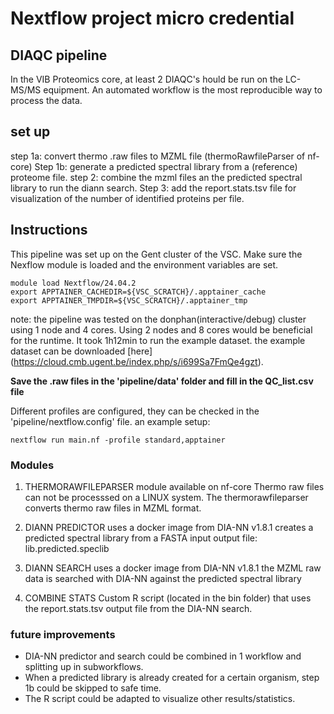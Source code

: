 # Nextflow project micro credential 

## DIAQC pipeline 
In the VIB Proteomics core, at least 2 DIAQC's hould be run on the LC-MS/MS equipment. An automated workflow is the most reproducible way to process the data. 

## set up
step 1a: convert thermo .raw files to MZML file (thermoRawfileParser of nf-core)
Step 1b: generate a predicted spectral library from a (reference) proteome file.
step 2: combine the mzml files an the predicted spectral library to run the diann search.
Step 3: add the report.stats.tsv file for visualization of the number of identified proteins per file. 


## Instructions

This pipeline was set up on the Gent cluster of the VSC.
Make sure the Nexflow module is loaded and the environment variables are set. 

```
module load Nextflow/24.04.2
export APPTAINER_CACHEDIR=${VSC_SCRATCH}/.apptainer_cache
export APPTAINER_TMPDIR=${VSC_SCRATCH}/.apptainer_tmp
```

note: the pipeline was tested on the donphan(interactive/debug) cluster using 1 node and 4 cores. Using 2 nodes and 8 cores would be beneficial for the runtime. It took 1h12min to run the example dataset. the example dataset can be downloaded [here] (https://cloud.cmb.ugent.be/index.php/s/i699Sa7FmQe4gzt).

**Save the .raw files in the 'pipeline/data' folder and fill in the QC_list.csv file**


Different profiles are configured, they can be checked in the 'pipeline/nextflow.config' file.
an example setup: 

```
nextflow run main.nf -profile standard,apptainer
```


### Modules
1. THERMORAWFILEPARSER
module available on nf-core
Thermo raw files can not be processsed on a LINUX system. The thermorawfileparser converts thermo raw files in MZML format. 


2. DIANN PREDICTOR
uses a docker image from DIA-NN v1.8.1
creates a predicted spectral library from a FASTA input
output file: lib.predicted.speclib

3. DIANN SEARCH
uses a docker image from DIA-NN v1.8.1
the MZML raw data is searched with DIA-NN against the predicted spectral library

4. COMBINE STATS
Custom R script (located in the bin folder) that uses the report.stats.tsv output file from the DIA-NN search. 


### future improvements
- DIA-NN predictor and search could be combined in 1 workflow and splitting up in subworkflows. 
- When a predicted library is already created for a certain organism, step 1b could be skipped to safe time. 
- The R script could be adapted to visualize other results/statistics.
